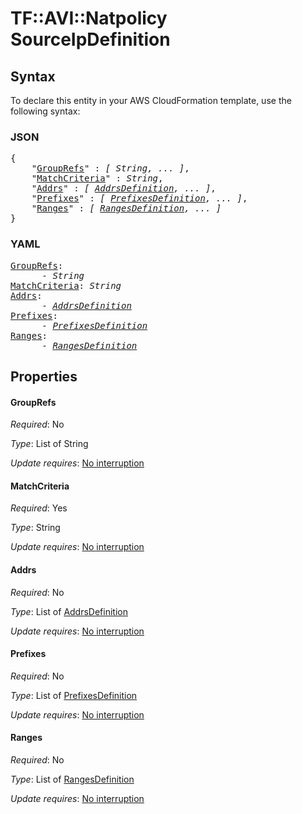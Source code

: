 # TF::AVI::Natpolicy SourceIpDefinition

## Syntax

To declare this entity in your AWS CloudFormation template, use the following syntax:

### JSON

<pre>
{
    "<a href="#grouprefs" title="GroupRefs">GroupRefs</a>" : <i>[ String, ... ]</i>,
    "<a href="#matchcriteria" title="MatchCriteria">MatchCriteria</a>" : <i>String</i>,
    "<a href="#addrs" title="Addrs">Addrs</a>" : <i>[ <a href="addrsdefinition.md">AddrsDefinition</a>, ... ]</i>,
    "<a href="#prefixes" title="Prefixes">Prefixes</a>" : <i>[ <a href="prefixesdefinition.md">PrefixesDefinition</a>, ... ]</i>,
    "<a href="#ranges" title="Ranges">Ranges</a>" : <i>[ <a href="rangesdefinition.md">RangesDefinition</a>, ... ]</i>
}
</pre>

### YAML

<pre>
<a href="#grouprefs" title="GroupRefs">GroupRefs</a>: <i>
      - String</i>
<a href="#matchcriteria" title="MatchCriteria">MatchCriteria</a>: <i>String</i>
<a href="#addrs" title="Addrs">Addrs</a>: <i>
      - <a href="addrsdefinition.md">AddrsDefinition</a></i>
<a href="#prefixes" title="Prefixes">Prefixes</a>: <i>
      - <a href="prefixesdefinition.md">PrefixesDefinition</a></i>
<a href="#ranges" title="Ranges">Ranges</a>: <i>
      - <a href="rangesdefinition.md">RangesDefinition</a></i>
</pre>

## Properties

#### GroupRefs

_Required_: No

_Type_: List of String

_Update requires_: [No interruption](https://docs.aws.amazon.com/AWSCloudFormation/latest/UserGuide/using-cfn-updating-stacks-update-behaviors.html#update-no-interrupt)

#### MatchCriteria

_Required_: Yes

_Type_: String

_Update requires_: [No interruption](https://docs.aws.amazon.com/AWSCloudFormation/latest/UserGuide/using-cfn-updating-stacks-update-behaviors.html#update-no-interrupt)

#### Addrs

_Required_: No

_Type_: List of <a href="addrsdefinition.md">AddrsDefinition</a>

_Update requires_: [No interruption](https://docs.aws.amazon.com/AWSCloudFormation/latest/UserGuide/using-cfn-updating-stacks-update-behaviors.html#update-no-interrupt)

#### Prefixes

_Required_: No

_Type_: List of <a href="prefixesdefinition.md">PrefixesDefinition</a>

_Update requires_: [No interruption](https://docs.aws.amazon.com/AWSCloudFormation/latest/UserGuide/using-cfn-updating-stacks-update-behaviors.html#update-no-interrupt)

#### Ranges

_Required_: No

_Type_: List of <a href="rangesdefinition.md">RangesDefinition</a>

_Update requires_: [No interruption](https://docs.aws.amazon.com/AWSCloudFormation/latest/UserGuide/using-cfn-updating-stacks-update-behaviors.html#update-no-interrupt)

